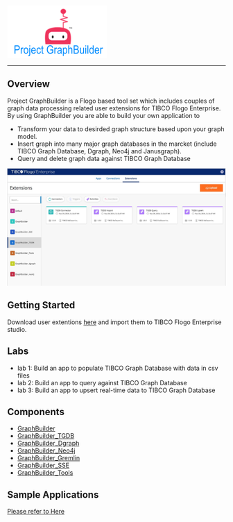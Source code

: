 ![graph_builder](TIBCO_Labs.png)

---
## Overview
Project GraphBuilder is a Flogo based tool set which includes couples of graph data processing related user extensions for TIBCO Flogo Enterprise. By using GraphBuilder you are able to build your own application to 
* Transform your data to desirded graph structure based upon your graph model.
* Insert graph into many major graph databases in the marcket (include TIBCO Graph Database, Dgraph, Neo4j and Janusgraph).
* Query and delete graph data against TIBCO Graph Database

![Flogo Studio](graph_builder.jpg)

## Getting Started
Download user extentions [here](/dist/) and import them to TIBCO Flogo Enterprise studio.

## Labs
* lab 1: Build an app to populate TIBCO Graph Database with data in csv files
* lab 2: Build an app to query against TIBCO Graph Database
* lab 3: Build an app to upsert real-time data to TIBCO Graph Database

## Components
* [GraphBuilder](./builder/)
* [GraphBuilder_TGDB](./tgdb/)
* [GraphBuilder_Dgraph](./dgraph/)
* [GraphBuilder_Neo4j](./neo4j/)
* [GraphBuilder_Gremlin](./gremlin/)
* [GraphBuilder_SSE](./sse/)
* [GraphBuilder_Tools](./tools/)

## Sample Applications
[Please refer to Here](./sample-applications/)
